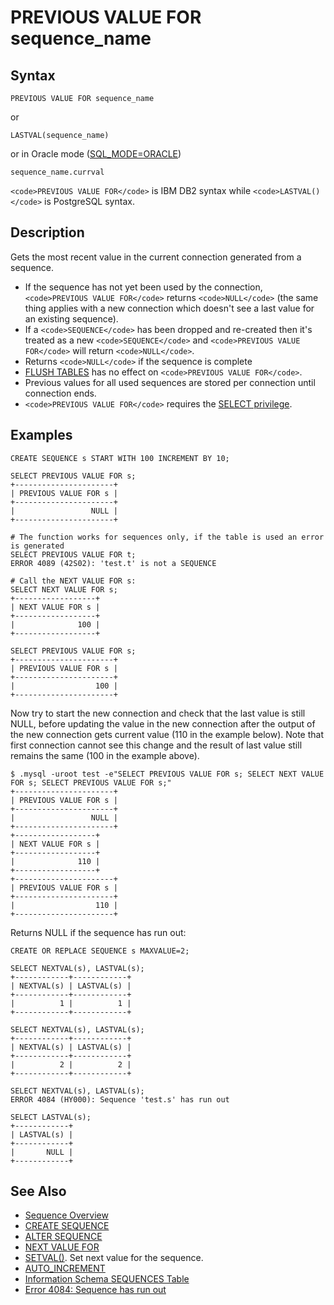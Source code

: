 
# PREVIOUS VALUE FOR sequence_name

## Syntax


```
PREVIOUS VALUE FOR sequence_name
```

or


```
LASTVAL(sequence_name)
```

or in Oracle mode ([SQL_MODE=ORACLE](../../../../server-management/variables-and-modes/sql-mode.md))


```
sequence_name.currval
```


`<code>PREVIOUS VALUE FOR</code>` is IBM DB2 syntax while `<code>LASTVAL()</code>` is PostgreSQL syntax.


## Description


Gets the most recent value in the current connection generated from a sequence.


* If the sequence has not yet been used by the connection, `<code>PREVIOUS VALUE FOR</code>` returns `<code>NULL</code>` (the same thing applies with a new connection which doesn't see a last value for an existing sequence).
* If a `<code>SEQUENCE</code>` has been dropped and re-created then it's treated as a new `<code>SEQUENCE</code>` and `<code>PREVIOUS VALUE FOR</code>` will return `<code>NULL</code>`.
* Returns `<code>NULL</code>` if the sequence is complete
* [FLUSH TABLES](../../sql-statements/administrative-sql-statements/flush-commands/flush-tables-for-export.md) has no effect on `<code>PREVIOUS VALUE FOR</code>`.
* Previous values for all used sequences are stored per connection until connection ends.
* `<code>PREVIOUS VALUE FOR</code>` requires the [SELECT privilege](../../sql-statements/account-management-sql-commands/grant.md).


## Examples


```
CREATE SEQUENCE s START WITH 100 INCREMENT BY 10;

SELECT PREVIOUS VALUE FOR s;
+----------------------+
| PREVIOUS VALUE FOR s |
+----------------------+
|                 NULL |
+----------------------+

# The function works for sequences only, if the table is used an error is generated
SELECT PREVIOUS VALUE FOR t;
ERROR 4089 (42S02): 'test.t' is not a SEQUENCE

# Call the NEXT VALUE FOR s:
SELECT NEXT VALUE FOR s;
+------------------+
| NEXT VALUE FOR s |
+------------------+
|              100 |
+------------------+

SELECT PREVIOUS VALUE FOR s;
+----------------------+
| PREVIOUS VALUE FOR s |
+----------------------+
|                  100 |
+----------------------+
```

Now try to start the new connection and check that the last value is still NULL, before updating the value in the new connection after the output of the new connection gets current value (110 in the example below). Note that first connection cannot see this change and the result of last value still remains the same (100 in the example above).



```
$ .mysql -uroot test -e"SELECT PREVIOUS VALUE FOR s; SELECT NEXT VALUE FOR s; SELECT PREVIOUS VALUE FOR s;"
+----------------------+
| PREVIOUS VALUE FOR s |
+----------------------+
|                 NULL |
+----------------------+
+------------------+
| NEXT VALUE FOR s |
+------------------+
|              110 |
+------------------+
+----------------------+
| PREVIOUS VALUE FOR s |
+----------------------+
|                  110 |
+----------------------+
```


Returns NULL if the sequence has run out:


```
CREATE OR REPLACE SEQUENCE s MAXVALUE=2;

SELECT NEXTVAL(s), LASTVAL(s);
+------------+------------+
| NEXTVAL(s) | LASTVAL(s) |
+------------+------------+
|          1 |          1 |
+------------+------------+

SELECT NEXTVAL(s), LASTVAL(s);
+------------+------------+
| NEXTVAL(s) | LASTVAL(s) |
+------------+------------+
|          2 |          2 |
+------------+------------+

SELECT NEXTVAL(s), LASTVAL(s);
ERROR 4084 (HY000): Sequence 'test.s' has run out

SELECT LASTVAL(s);
+------------+
| LASTVAL(s) |
+------------+
|       NULL |
+------------+
```

## See Also


* [Sequence Overview](../sequence-overview.md)
* [CREATE SEQUENCE](../create-sequence.md)
* [ALTER SEQUENCE](../alter-sequence.md)
* [NEXT VALUE FOR](next-value-for-sequence_name.md)
* [SETVAL()](setval.md). Set next value for the sequence.
* [AUTO_INCREMENT](../../../storage-engines/innodb/auto_increment-handling-in-innodb.md)
* [Information Schema SEQUENCES Table](../../sql-statements/administrative-sql-statements/system-tables/information-schema/information-schema-tables/information-schema-sequences-table.md)
* [Error 4084: Sequence has run out](../../../mariadb-internals/using-mariadb-with-your-programs-api/error-codes/mariadb-error-codes-4000-to-4099/e4084.md)

